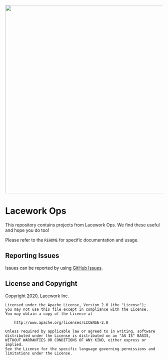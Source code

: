 <a href="https://lacework.com"><img src="https://techally-content.s3-us-west-1.amazonaws.com/public-content/lacework_logo_full.png" width="600"></a>

# Lacework Ops

This repository contains projects from Lacework Ops. We find these useful and hope you do too!

Please refer to the `README` for specific documentation and usage.

## Reporting Issues

Issues can be reported by using [GitHub Issues](https://github.com/lacework/terraform-provisioning/issues).

## License and Copyright
Copyright 2020, Lacework Inc.
```
Licensed under the Apache License, Version 2.0 (the "License");
you may not use this file except in compliance with the License.
You may obtain a copy of the License at

    http://www.apache.org/licenses/LICENSE-2.0

Unless required by applicable law or agreed to in writing, software
distributed under the License is distributed on an "AS IS" BASIS,
WITHOUT WARRANTIES OR CONDITIONS OF ANY KIND, either express or implied.
See the License for the specific language governing permissions and
limitations under the License.
```
